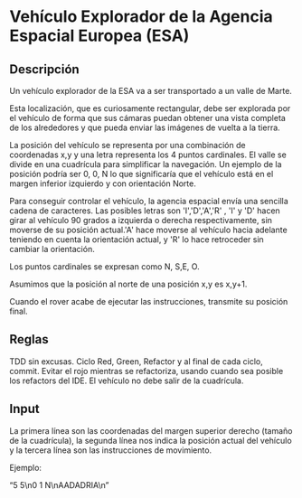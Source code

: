 # Vehículo Explorador de la Agencia Espacial Europea (ESA)

## Descripción

Un vehículo explorador de la ESA va a ser transportado a un valle de Marte.

Esta localización, que es curiosamente rectangular, debe ser explorada por el vehículo de forma que sus cámaras puedan obtener una vista completa de los alrededores y que pueda enviar las imágenes de vuelta
a la tierra.

La posición del vehículo se representa por una combinación de coordenadas x,y y una letra representa los 4 puntos cardinales. El valle se divide en una cuadrícula para simplificar la navegación. Un ejemplo de la posición podría ser 0, 0, N lo que significaría que el vehículo está en el margen inferior izquierdo y con orientación Norte.

Para conseguir controlar el vehículo, la agencia espacial envía una sencilla cadena de caracteres. Las posibles letras son 'I','D','A','R' , 'I' y 'D' hacen girar al vehículo 90 grados a izquierda o derecha respectivamente, sin moverse de su posición actual.'A' hace moverse al vehículo hacia adelante teniendo en cuenta la orientación actual, y 'R' lo hace retroceder sin cambiar la orientación.

Los puntos cardinales se expresan como N, S,E, O.

Asumimos que la posición al norte de una posición x,y es x,y+1.

Cuando el rover acabe de ejecutar las instrucciones, transmite su posición final.

## Reglas

TDD sin excusas. Ciclo Red, Green, Refactor y al final de cada ciclo, commit.
Evitar el rojo mientras se refactoriza, usando cuando sea posible los refactors del IDE.
El vehículo no debe salir de la cuadrícula.

## Input

La primera línea son las coordenadas del margen superior derecho (tamaño de la cuadrícula), la segunda línea nos indica la posición actual del vehículo y la tercera línea son las instrucciones de movimiento.

Ejemplo:

“5 5\n0 1 N\nAADADRIA\n”
